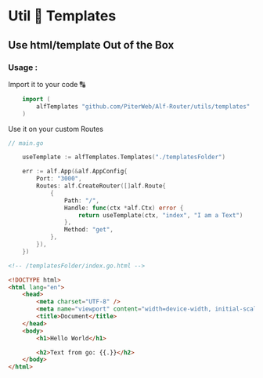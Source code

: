 # Util 🧩 Templates

## Use html/template Out of the Box

### Usage :

Import it to your code 🔠

```go
    import (
        alfTemplates "github.com/PiterWeb/Alf-Router/utils/templates"
    )
```

Use it on your custom Routes

```go
// main.go

    useTemplate := alfTemplates.Templates("./templatesFolder")

    err := alf.App(&alf.AppConfig{
    	Port: "3000",
    	Routes: alf.CreateRouter([]alf.Route{
    		{
				Path: "/",
				Handle: func(ctx *alf.Ctx) error {
					return useTemplate(ctx, "index", "I am a Text")
				},
				Method: "get",
			},
    	}),
    })
```

```html
<!-- /templatesFolder/index.go.html -->

<!DOCTYPE html>
<html lang="en">
    <head>
        <meta charset="UTF-8" />
        <meta name="viewport" content="width=device-width, initial-scale=1.0" />
        <title>Document</title>
    </head>
    <body>
        <h1>Hello World</h1>

        <h2>Text from go: {{.}}</h2>
    </body>
</html>
```

